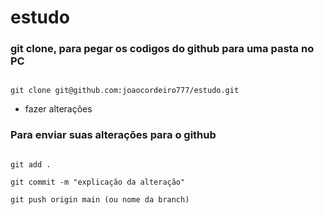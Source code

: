 # estudo


### git clone, para pegar os codigos do github para uma pasta no PC

```

git clone git@github.com:joaocordeiro777/estudo.git

```

  * fazer alterações

### Para enviar suas alterações para o github

```

git add .

git commit -m "explicação da alteração"

git push origin main (ou nome da branch)

```